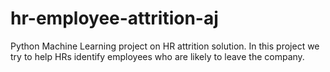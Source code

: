 # hr-employee-attrition-aj
Python Machine Learning project on HR attrition solution. In this project we try to help HRs identify employees who are likely to leave the company.

